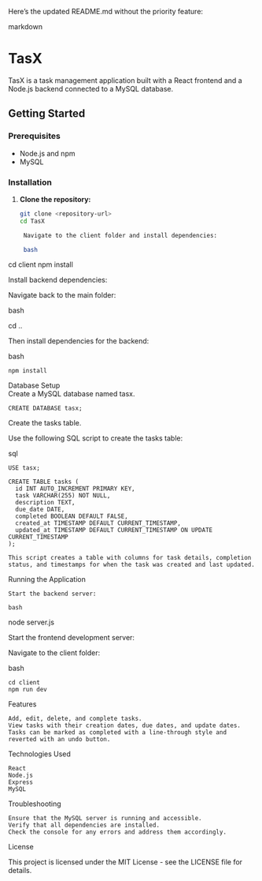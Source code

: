 Here’s the updated README.md without the priority feature:

markdown

# TasX

TasX is a task management application built with a React frontend and a Node.js backend connected to a MySQL database.

## Getting Started

### Prerequisites

- Node.js and npm
- MySQL

### Installation

1. **Clone the repository:**

   ```bash
   git clone <repository-url>
   cd TasX

    Navigate to the client folder and install dependencies:

    bash

cd client
npm install

Install backend dependencies:

Navigate back to the main folder:

bash

cd ..

Then install dependencies for the backend:

bash

    npm install

Database Setup     
Create a MySQL database named tasx.

    CREATE DATABASE tasx;



Create the tasks table.

Use the following SQL script to create the tasks table:

sql

    USE tasx;

    CREATE TABLE tasks (
      id INT AUTO_INCREMENT PRIMARY KEY,
      task VARCHAR(255) NOT NULL,
      description TEXT,
      due_date DATE,
      completed BOOLEAN DEFAULT FALSE,
      created_at TIMESTAMP DEFAULT CURRENT_TIMESTAMP,
      updated_at TIMESTAMP DEFAULT CURRENT_TIMESTAMP ON UPDATE CURRENT_TIMESTAMP
    );

    This script creates a table with columns for task details, completion status, and timestamps for when the task was created and last updated.

Running the Application

    Start the backend server:

    bash

node server.js

Start the frontend development server:

Navigate to the client folder:

bash

    cd client
    npm run dev

Features

    Add, edit, delete, and complete tasks.
    View tasks with their creation dates, due dates, and update dates.
    Tasks can be marked as completed with a line-through style and reverted with an undo button.

Technologies Used

    React
    Node.js
    Express
    MySQL

Troubleshooting

    Ensure that the MySQL server is running and accessible.
    Verify that all dependencies are installed.
    Check the console for any errors and address them accordingly.

License

This project is licensed under the MIT License - see the LICENSE file for details.
